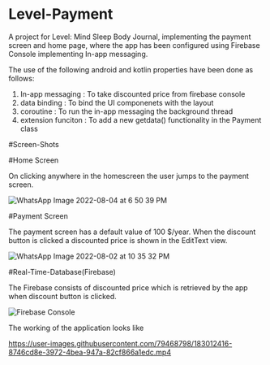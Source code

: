 # Level-Payment
A project for Level: Mind Sleep Body Journal, 
implementing the payment screen and home page, 
where the app has been configured using Firebase Console 
implementing In-app messaging.

The use of the following android and kotlin properties have been done as follows:
1. In-app messaging : To take discounted price from firebase console
2. data binding : To bind the UI componenets with the layout
3. coroutine : To run the in-app messaging the background thread
4. extension funciton : To add a new getdata() functionality in the Payment class

#Screen-Shots

#Home Screen

On clicking anywhere in the homescreen the user jumps to the payment screen.

![WhatsApp Image 2022-08-04 at 6 50 39 PM](https://user-images.githubusercontent.com/79468798/182859211-1512b7d0-31f7-476e-a951-be0ea21c0a87.jpeg)

#Payment Screen

The payment screen has a default value of 100 $/year.
When the discount button is clicked a discounted price is shown
in the EditText view.

![WhatsApp Image 2022-08-02 at 10 35 32 PM](https://user-images.githubusercontent.com/79468798/182433184-d9e69501-6c0a-4b50-866b-3afda06cc473.jpeg)

#Real-Time-Database(Firebase)

The Firebase consists of discounted price which is retrieved 
by the app when discount button is clicked.

![Firebase Console](https://user-images.githubusercontent.com/79468798/182432661-ab678a80-e17d-432e-9ed4-fd2485888721.jpg)

The working of the application looks like


https://user-images.githubusercontent.com/79468798/183012416-8746cd8e-3972-4bea-947a-82cf866a1edc.mp4


